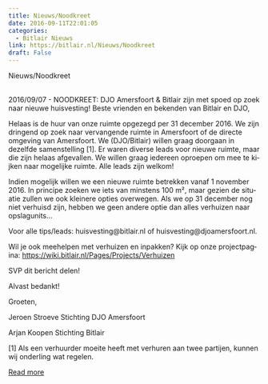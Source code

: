```yaml
---
title: Nieuws/Noodkreet
date: 2016-09-11T22:01:05
categories:
  - Bitlair Nieuws
link: https://bitlair.nl/Nieuws/Noodkreet
draft: False
---
```


<div class="mw-content-ltr mw-parser-output" dir="ltr" lang="en"><p><a class="mw-selflink selflink">Nieuws/Noodkreet</a>
</p></div><div class="mw-content-ltr mw-parser-output" dir="ltr" lang="en"><p><br />
2016/09/07 - NOODKREET: DJO Amersfoort &amp; Bitlair zijn met spoed op zoek naar nieuwe huisvesting!
Beste vrienden en bekenden van Bitlair en DJO,
</p><p>Helaas is de huur van onze ruimte opgezegd per 31 december 2016. We zijn dringend op zoek naar vervangende ruimte in Amersfoort of de directe omgeving van Amersfoort. We (DJO/Bitlair) willen graag doorgaan in dezelfde samenstelling [1]. Er waren diverse leads voor nieuwe ruimte, maar die zijn helaas afgevallen.
We willen graag iedereen oproepen om mee te kijken naar mogelijke ruimte. Alle leads zijn welkom!
</p><p>Indien mogelijk willen we een nieuwe ruimte betrekken vanaf 1 november 2016. In principe zoeken we iets van minstens 100 m², maar gezien de situatie zullen we ook kleinere opties overwegen. Als we op 31 december nog niet verhuisd zijn, hebben we geen andere optie dan alles verhuizen naar opslagunits…
</p><p>Voor alle tips/leads: huisvesting@bitlair.nl of huisvesting@djoamersfoort.nl.
</p><p>Wil je ook meehelpen met verhuizen en inpakken? Kijk op onze projectpagina: <a class="external free" href="https://wiki.bitlair.nl/Pages/Projects/Verhuizen" rel="nofollow">https://wiki.bitlair.nl/Pages/Projects/Verhuizen</a>
</p><p>SVP dit bericht delen!
</p><p>Alvast bedankt!
</p><p>Groeten,
</p><p>Jeroen Stroeve
Stichting DJO Amersfoort
</p><p>Arjan Koopen
Stichting Bitlair
</p><p>[1] Als een verhuurder moeite heeft met verhuren aan twee partijen, kunnen wij onderling wat regelen.
</p></div>

[Read more](https://bitlair.nl/Nieuws/Noodkreet)
